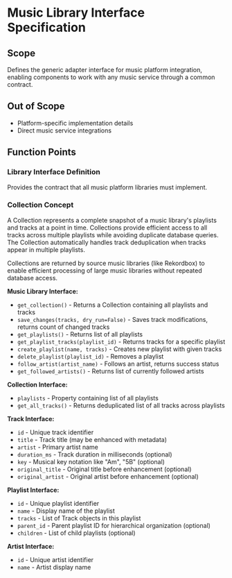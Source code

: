 # Music Library Interface Specification

## Scope
Defines the generic adapter interface for music platform integration, enabling components to work with any music service through a common contract.

## Out of Scope
- Platform-specific implementation details
- Direct music service integrations

## Function Points

### Library Interface Definition
Provides the contract that all music platform libraries must implement.

### Collection Concept
A Collection represents a complete snapshot of a music library's playlists and tracks at a point in time. Collections provide efficient access to all tracks across multiple playlists while avoiding duplicate database queries. The Collection automatically handles track deduplication when tracks appear in multiple playlists.

Collections are returned by source music libraries (like Rekordbox) to enable efficient processing of large music libraries without repeated database access.

**Music Library Interface:**
- `get_collection()` - Returns a Collection containing all playlists and tracks
- `save_changes(tracks, dry_run=False)` - Saves track modifications, returns count of changed tracks
- `get_playlists()` - Returns list of all playlists
- `get_playlist_tracks(playlist_id)` - Returns tracks for a specific playlist
- `create_playlist(name, tracks)` - Creates new playlist with given tracks
- `delete_playlist(playlist_id)` - Removes a playlist
- `follow_artist(artist_name)` - Follows an artist, returns success status
- `get_followed_artists()` - Returns list of currently followed artists

**Collection Interface:**
- `playlists` - Property containing list of all playlists
- `get_all_tracks()` - Returns deduplicated list of all tracks across playlists

**Track Interface:**
- `id` - Unique track identifier
- `title` - Track title (may be enhanced with metadata)
- `artist` - Primary artist name
- `duration_ms` - Track duration in milliseconds (optional)
- `key` - Musical key notation like "Am", "5B" (optional)
- `original_title` - Original title before enhancement (optional)
- `original_artist` - Original artist before enhancement (optional)

**Playlist Interface:**
- `id` - Unique playlist identifier  
- `name` - Display name of the playlist
- `tracks` - List of Track objects in this playlist
- `parent_id` - Parent playlist ID for hierarchical organization (optional)
- `children` - List of child playlists (optional)

**Artist Interface:**
- `id` - Unique artist identifier
- `name` - Artist display name
